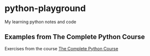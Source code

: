 # python-playground
My learning python notes and code

## Examples from The Complete Python Course

Exercises from the course [The Complete Python Course](https://learning.oreilly.com/videos/the-complete-python/9781839217289/)
